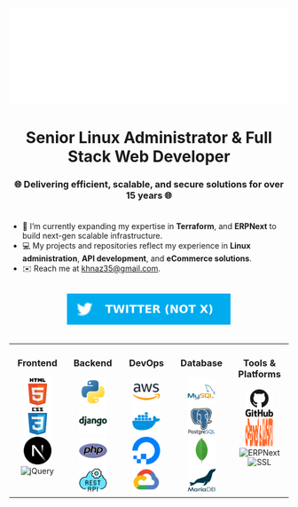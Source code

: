 <a href="mailto:khnaz35@gmail.com">
<div align="center">
    <br><br><br>
    <picture>
        <source media="(prefers-color-scheme: dark)" srcset="assets/header_dark.svg">
        <source media="(prefers-color-scheme: light)" srcset="assets/header_light.svg">
        <img alt="" src="assets/header_light.svg">
    </picture>
</div>
</a>

# <div align="center">Senior Linux Administrator & Full Stack Web Developer</div>

### <div align="center">🌐 Delivering efficient, scalable, and secure solutions for over 15 years 🌐</div><br />

-   🌱 I’m currently expanding my expertise in **Terraform**, and **ERPNext** to build next-gen scalable infrastructure.
-   💻 My projects and repositories reflect my experience in **Linux administration**, **API development**, and **eCommerce solutions**.
-   ✉️ Reach me at [khnaz35@gmail.com](mailto:khnaz35@gmail.com).

<br/>

<div align="center">
<a href="https://twitter.com/your-twitter" target="_blank">
<img src="assets/badges/twitter.svg" alt="twitter" />
</a>
</div>
<br>

<table align="center">
<tr>
<td align="center" valign="top" width="140px">

### Frontend

<picture>
	<img alt="HTML5" title="HTML5" width="50px" height="50px" src="assets/icons/html5.svg">
</picture>
<picture>
	<img alt="CSS3" title="CSS3" width="50px" height="50px" src="assets/icons/css3.svg">
</picture>
<picture>
	<img alt="JavaScript" title="JavaScript" width="50px" height="50px" src="assets/icons/nextjs.svg">
</picture>
<picture>
	<img alt="jQuery" title="jQuery" width="50px" height="50px" src="assets/icons/jquery.svg">
</picture>
</td>

<td align="center" valign="top" width="140px">

### Backend

<picture>
	<img alt="Python" title="Python" width="50px" height="50px" src="assets/icons/python.svg">
</picture>
<picture>
	<img alt="Django" title="Django" width="50px" height="50px" src="assets/icons/django.svg">
</picture>
<picture>
	<img alt="PHP" title="PHP" width="50px" height="50px" src="assets/icons/php.svg">
</picture>
<picture>
	<img alt="REST API" title="REST API" width="50px" height="50px" src="assets/icons/rest-api.svg">
</picture>
</td>

<td align="center" valign="top" width="140px">

### DevOps

<picture>
	<img alt="AWS" title="AWS" width="50px" height="50px" src="assets/icons/aws.svg">
</picture>
<picture>
	<img alt="Docker" title="Docker" width="50px" height="50px" src="assets/icons/docker.svg">
</picture>
<picture>
	<img alt="DigitalOcean" title="DigitalOcean" width="50px" height="50px" src="assets/icons/digitalocean.svg">
</picture>
<picture>
	<img alt="Terraform" title="Terraform" width="50px" height="50px" src="assets/icons/googlecloud1.svg">
</picture>
</td>

<td align="center" valign="top" width="140px">

### Database

<picture>
	<img alt="MySQL" title="MySQL" width="50px" height="50px" src="assets/icons/mysql.svg">
</picture>
<picture>
	<img alt="PostgreSQL" title="PostgreSQL" width="50px" height="50px" src="assets/icons/postgresql.svg">
</picture>
<picture>
	<img alt="MariaDB" title="MariaDB" width="50px" height="50px" src="assets/icons/mongodb.svg">
</picture>
<picture>
	<img alt="SQLite" title="SQLite" width="50px" height="50px" src="assets/icons/mariadb.svg">
</picture>
</td>

<td align="center" valign="top" width="140px">

### Tools & Platforms

<picture>
	<img alt="GitHub" title="GitHub" width="50px" height="50px" src="assets/icons/github.svg">
</picture>
<picture>
	<img alt="cPanel_WHM_orange" title="Google Cloud" width="50px" height="50px" src="assets/icons/cPanel_WHM_orange.svg">
</picture>
<picture>
	<img alt="ERPNext" title="ERPNext" width="50px" height="50px" src="assets/icons/erpnext.svg">
</picture>
<picture>
	<img alt="SSL" title="SSL" width="50px" height="50px" src="assets/icons/ssl.svg">
</picture>
</td>

</tr>
</table>

<br>
